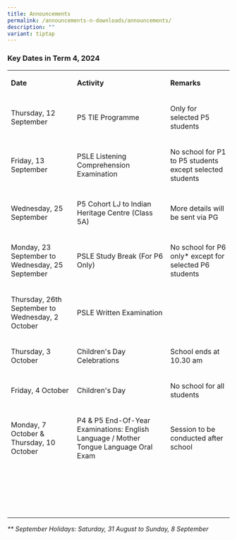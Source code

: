 ```yaml
---
title: Announcements
permalink: /announcements-n-downloads/announcements/
description: ""
variant: tiptap
---
```

<h3>Key Dates in Term 4, 2024</h3>
<table style="minWidth: 75px">
<colgroup>
<col>
<col>
<col>
</colgroup>
<tbody>
<tr>
<td rowspan="1" colspan="1">
<p><strong>Date</strong>
</p>
</td>
<td rowspan="1" colspan="1">
<p><strong>Activity</strong>
</p>
</td>
<td rowspan="1" colspan="1">
<p><strong>Remarks</strong>
</p>
</td>
</tr>
<tr>
<td rowspan="1" colspan="1">
<p>Thursday, 12 September</p>
</td>
<td rowspan="1" colspan="1">
<p>P5 TIE Programme</p>
</td>
<td rowspan="1" colspan="1">
<p>Only for selected P5 students</p>
</td>
</tr>
<tr>
<td rowspan="1" colspan="1">
<p>Friday, 13 September</p>
</td>
<td rowspan="1" colspan="1">
<p>PSLE Listening Comprehension Examination</p>
</td>
<td rowspan="1" colspan="1">
<p>No school for P1 to P5 students except selected students</p>
</td>
</tr>
<tr>
<td rowspan="1" colspan="1">
<p>Wednesday, 25 September</p>
</td>
<td rowspan="1" colspan="1">
<p>P5 Cohort LJ to Indian Heritage Centre (Class 5A)</p>
</td>
<td rowspan="1" colspan="1">
<p>More details will be sent via PG</p>
</td>
</tr>
<tr>
<td rowspan="1" colspan="1">
<p>Monday, 23 September to Wednesday, 25 September</p>
</td>
<td rowspan="1" colspan="1">
<p>PSLE Study Break (For P6 Only)</p>
</td>
<td rowspan="1" colspan="1">
<p>No school for P6 only* except for selected P6 students</p>
</td>
</tr>
<tr>
<td rowspan="1" colspan="1">
<p>Thursday, 26th September to Wednesday, 2 October</p>
</td>
<td rowspan="1" colspan="1">
<p>PSLE Written Examination</p>
</td>
<td rowspan="1" colspan="1">
<p></p>
</td>
</tr>
<tr>
<td rowspan="1" colspan="1">
<p>Thursday, 3 October</p>
</td>
<td rowspan="1" colspan="1">
<p>Children's Day Celebrations</p>
</td>
<td rowspan="1" colspan="1">
<p>School ends at 10.30 am</p>
</td>
</tr>
<tr>
<td rowspan="1" colspan="1">
<p>Friday, 4 October</p>
</td>
<td rowspan="1" colspan="1">
<p>Children's Day</p>
</td>
<td rowspan="1" colspan="1">
<p>No school for all students</p>
</td>
</tr>
<tr>
<td rowspan="1" colspan="1">
<p>Monday, 7 October &amp; Thursday, 10 October</p>
</td>
<td rowspan="1" colspan="1">
<p>P4 &amp; P5 End-Of-Year Examinations: English Language / Mother Tongue
Language Oral Exam</p>
</td>
<td rowspan="1" colspan="1">
<p>Session to be conducted after school</p>
</td>
</tr>
<tr>
<td rowspan="1" colspan="1">
<p></p>
</td>
<td rowspan="1" colspan="1">
<p></p>
</td>
<td rowspan="1" colspan="1">
<p></p>
</td>
</tr>
<tr>
<td rowspan="1" colspan="1">
<p></p>
</td>
<td rowspan="1" colspan="1">
<p></p>
</td>
<td rowspan="1" colspan="1">
<p></p>
</td>
</tr>
<tr>
<td rowspan="1" colspan="1">
<p></p>
</td>
<td rowspan="1" colspan="1">
<p></p>
</td>
<td rowspan="1" colspan="1">
<p></p>
</td>
</tr>
<tr>
<td rowspan="1" colspan="1">
<p></p>
</td>
<td rowspan="1" colspan="1">
<p></p>
</td>
<td rowspan="1" colspan="1">
<p></p>
</td>
</tr>
<tr>
<td rowspan="1" colspan="1">
<p></p>
</td>
<td rowspan="1" colspan="1">
<p></p>
</td>
<td rowspan="1" colspan="1">
<p></p>
</td>
</tr>
</tbody>
</table>
<p><em>** September Holidays: Saturday, 31 August to Sunday, 8 September</em>
</p>
<p></p>